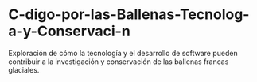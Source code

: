 # C-digo-por-las-Ballenas-Tecnolog-a-y-Conservaci-n
Exploración de cómo la tecnología y el desarrollo de software pueden contribuir a la investigación y conservación de las ballenas francas glaciales.
